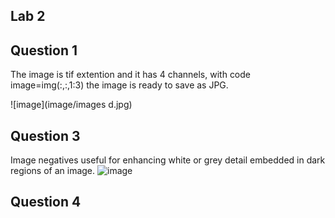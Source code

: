 ## Lab 2


## Question 1

The image is tif extention and it has 4 channels, with code image=img(:,:,1:3) the image is ready to save as JPG. 

![image](image/images d.jpg)

## Question 3 

Image negatives useful for enhancing white or grey detail embedded in dark regions of an image.
![image](image/histogram.jpg)


## Question 4 



